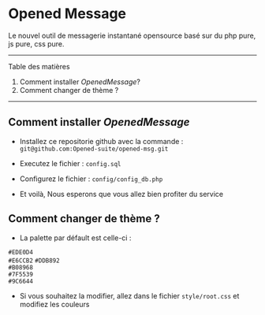 # Opened Message 
Le nouvel outil de messagerie instantané opensource basé sur du php pure, js pure, css pure.

*******
Table des matières  
 1. Comment installer *OpenedMessage*?
 2. Comment changer de thème ?


*******

## Comment installer *OpenedMessage*

* Installez ce repositorie github avec la commande : `git@github.com:Opened-suite/opened-msg.git`

* Executez le fichier : `config.sql`

* Configurez le fichier : `config/config_db.php`

* Et voilà, 
Nous esperons que vous allez bien profiter du service 



## Comment changer de thème ?

* La palette par défault est celle-ci :

`#EDE0D4`  
`#E6CCB2` 
`#DDB892`  
`#B08968`  
`#7F5539`  
`#9C6644` 


* Si vous souhaitez la modifier, allez dans le fichier `style/root.css`
et modifiez les couleurs 
